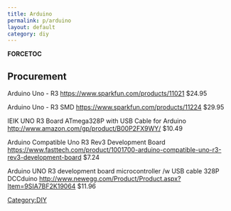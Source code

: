 ```yaml
---
title: Arduino
permalink: p/arduino
layout: default
category: diy
---
```


__FORCETOC__

Procurement
-----------

Arduino Uno - R3 <https://www.sparkfun.com/products/11021> \$24.95

Arduino Uno - R3 SMD <https://www.sparkfun.com/products/11224> \$29.95

IEIK UNO R3 Board ATmega328P with USB Cable for Arduino <http://www.amazon.com/gp/product/B00P2FX9WY/> \$10.49

Arduino Compatible Uno R3 Rev3 Development Board <https://www.fasttech.com/product/1001700-arduino-compatible-uno-r3-rev3-development-board> \$7.24

Arduino UNO R3 development board microcontroller /w USB cable 328P DCCduino <http://www.newegg.com/Product/Product.aspx?Item=9SIA7BF2K19064> \$11.96

[Category:DIY](/Category:DIY "wikilink")
